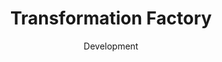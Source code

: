 ---
#preview
id: 7
slug: transformation-factory
title: Transformation Factory
image: /img/works/ttf/preview.jpeg
category: ECOMMERCE
date: Development

#params
layout: "default"

#full details
demoLink: "https://seamosstransformation.com/"
introTitle: Transformation <span class="mil-thin">Factory</span>
fullImage: /img/works/6/1.jpg
details:
    - label: "Client"
      value: "Transformation Factory, LLC."

    - label: "Date"
      value: "November 2023 - Present"

    - label: "Services"
      value: "Development, Design & Consulting"

description:
    enabled: 1
    title: "Lorem ipsum dolor sit amet"
    content: "
      <p>Lorem ipsum dolor sit amet, consectetur adipiscing elit, sed do eiusmod tempor incididunt ut labore et dolore magna aliqua. Ut enim ad minim veniam, quis nostrud exercitation ullamco laboris nisi ut aliquip ex ea commodo consequat.</p>
      <p>Duis aute irure dolor in reprehenderit in voluptate velit esse cillum dolore eu fugiat nulla pariatur. Excepteur sint occaecat cupidatat non proident, sunt in culpa qui officia deserunt mollit anim id est laborum.</p>
    "

gallery: 
    enabled: 1
    items:
        - image: /img/works/ttf/1.png
          alt: "image"

        - image: /img/works/ttf/2.png
          alt: "image"

        - image: /img/works/ttf/3.png
          alt: "image"
---